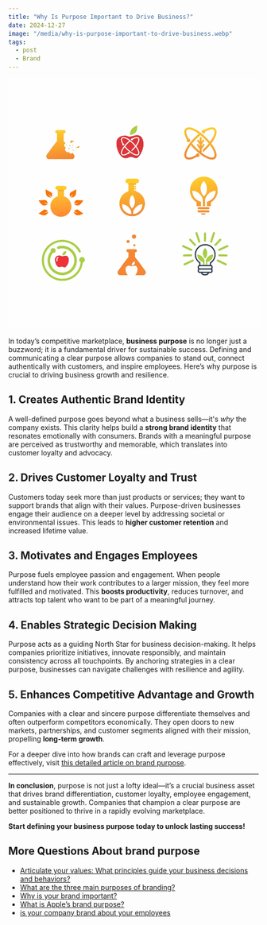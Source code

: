 ```yaml
---
title: "Why Is Purpose Important to Drive Business?"
date: 2024-12-27
image: "/media/why-is-purpose-important-to-drive-business.webp"
tags:
  - post
  - Brand
---
```


![Why Is Purpose Important to Drive Business?](/media/why-is-purpose-important-to-drive-business.webp)

In today’s competitive marketplace, **business purpose** is no longer just a buzzword; it is a fundamental driver for sustainable success. Defining and communicating a clear purpose allows companies to stand out, connect authentically with customers, and inspire employees. Here’s why purpose is crucial to driving business growth and resilience.

## 1. Creates Authentic Brand Identity

A well-defined purpose goes beyond what a business sells—it's *why* the company exists. This clarity helps build a **strong brand identity** that resonates emotionally with consumers. Brands with a meaningful purpose are perceived as trustworthy and memorable, which translates into customer loyalty and advocacy.

## 2. Drives Customer Loyalty and Trust

Customers today seek more than just products or services; they want to support brands that align with their values. Purpose-driven businesses engage their audience on a deeper level by addressing societal or environmental issues. This leads to **higher customer retention** and increased lifetime value.

## 3. Motivates and Engages Employees

Purpose fuels employee passion and engagement. When people understand how their work contributes to a larger mission, they feel more fulfilled and motivated. This **boosts productivity**, reduces turnover, and attracts top talent who want to be part of a meaningful journey.

## 4. Enables Strategic Decision Making

Purpose acts as a guiding North Star for business decision-making. It helps companies prioritize initiatives, innovate responsibly, and maintain consistency across all touchpoints. By anchoring strategies in a clear purpose, businesses can navigate challenges with resilience and agility.

## 5. Enhances Competitive Advantage and Growth

Companies with a clear and sincere purpose differentiate themselves and often outperform competitors economically. They open doors to new markets, partnerships, and customer segments aligned with their mission, propelling **long-term growth**.

For a deeper dive into how brands can craft and leverage purpose effectively, visit [this detailed article on brand purpose](https://supertotallyawesome.com/posts/brand-purpose).

---

**In conclusion**, purpose is not just a lofty ideal—it’s a crucial business asset that drives brand differentiation, customer loyalty, employee engagement, and sustainable growth. Companies that champion a clear purpose are better positioned to thrive in a rapidly evolving marketplace.

**Start defining your business purpose today to unlock lasting success!**

## More Questions About brand purpose

- [Articulate your values: What principles guide your business decisions and behaviors?](/posts/articulate-your-values-what-principles-guide-your-)
- [What are the three main purposes of branding?](/posts/what-are-the-three-main-purposes-of-branding)
- [Why is your brand important?](/posts/why-is-your-brand-important)
- [What is Apple’s brand purpose?](/posts/what-is-apple-s-brand-purpose)
- [is your company brand about your employees](/posts/is-your-company-brand-about-your-employees)
